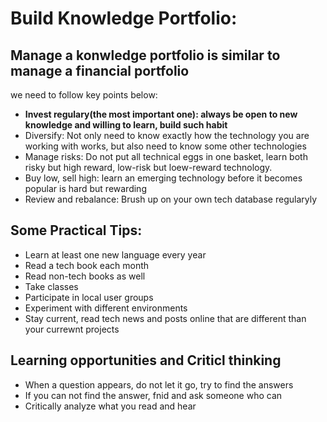 # Build Knowledge Portfolio:
  ## Manage a konwledge portfolio is similar to manage a financial portfolio
  we need to follow key points below:
  * **Invest regulary(the most important one): always be open to new knowledge and willing to learn, build such habit**
  * Diversify: Not only need to know exactly how the technology you are working with works, but also need to know some other technologies
  * Manage risks: Do not put all technical eggs in one basket, learn both risky but high reward, low-risk but loew-reward technology.
  * Buy low, sell high: learn an emerging technology before it becomes popular is hard but rewarding
  * Review and rebalance: Brush up on your own tech database regularyly
  
  ## Some Practical Tips:
  * Learn at least one new language every year
  * Read a tech book each month
  * Read non-tech books as well
  * Take classes
  * Participate in local user groups
  * Experiment with different environments
  * Stay current, read tech news and posts online that are different than your currewnt projects
  
  ## Learning opportunities and Criticl thinking
  * When a question appears, do not let it go, try to find the answers
  * If you can not find the answer, fnid and ask someone who can
  * Critically analyze what you read and hear
